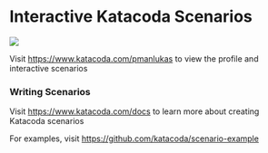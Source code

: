 # Interactive Katacoda Scenarios

[![](http://shields.katacoda.com/katacoda/pmanlukas/count.svg)](https://www.katacoda.com/pmanlukas "Get your profile on Katacoda.com")

Visit https://www.katacoda.com/pmanlukas to view the profile and interactive scenarios

### Writing Scenarios
Visit https://www.katacoda.com/docs to learn more about creating Katacoda scenarios

For examples, visit https://github.com/katacoda/scenario-example
